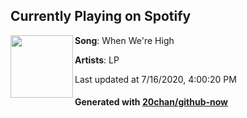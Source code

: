 ## Currently Playing on Spotify

[<img align="left" width="100" src="https://i.scdn.co/image/ab67616d00001e02edd52840c88ba5e7163071cf">](https://open.spotify.com/album/0dYi4VGov4Dl4AED2eVwPw)

**Song**: When We're High

**Artists**: LP

Last updated at 7/16/2020, 4:00:20 PM

#### Generated with [20chan/github-now](https://github.com/20chan/github-now)